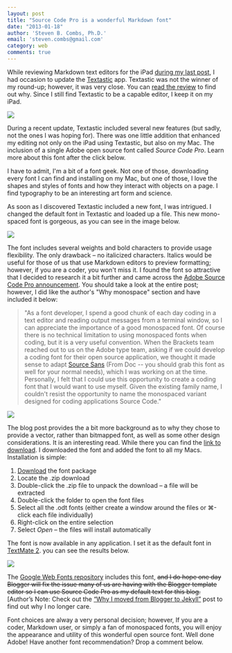 ```yaml
---
layout: post
title: "Source Code Pro is a wonderful Markdown font"
date: "2013-01-18"
author: 'Steven B. Combs, Ph.D.'
email: 'steven.combs@gmail.com'
category: web
comments: true
---
```


While reviewing Markdown text editors for the iPad [during my last post][2], I had occasion to update the [Textastic](https://itunes.apple.com/us/app/textastic-code-editor-for/id383577124?mt=8&uo=4&at=10l9vL) app. Textastic was not the winner of my round-up; however, it was very close. You can [read the review][2] to find out why. Since I still find Textastic to be a capable editor, I keep it on my iPad.

![][1]

During a recent update, Textastic included several new features (but sadly, not the ones I was hoping for). There was one little addition that enhanced my editing not only on the iPad using Textastic, but also on my Mac. The inclusion of a single Adobe open source font called _Source Code Pro_. Learn more about this font after the click below.

I have to admit, I'm a bit of a font geek. Not one of those, downloading every font I can find and installing on my Mac, but one of those, I love the shapes and styles of fonts and how they interact with objects on a page. I find typography to be an interesting art form and science.

As soon as I discovered Textastic included a new font, I was intrigued. I changed the default font in Textastic and loaded up a file. This new mono-spaced font is gorgeous, as you can see in the image below.

![][3]

The font includes several weights and bold characters to provide usage flexibility. The only drawback – no italicized characters. Italics would be useful for those of us that use Markdown editors to preview formatting; however, if you are a coder, you won't miss it. I found the font so attractive that I decided to research it a bit further and came across the [Adobe Source Code Pro announcement][4]. You should take a look at the entire post; however, I did like the author's "Why monospace" section and have included it below:

> "As a font developer, I spend a good chunk of each day coding in a text editor and reading output messages from a terminal window, so I can appreciate the importance of a good monospaced font. Of course there is no technical limitation to using monospaced fonts when coding, but it is a very useful convention. When the Brackets team reached out to us on the Adobe type team, asking if we could develop a coding font for their open source application, we thought it made sense to adapt [Source Sans][5] (From Doc -- you should grab this font as well for your normal needs), which I was working on at the time. Personally, I felt that I could use this opportunity to create a coding font that I would want to use myself. Given the existing family name, I couldn't resist the opportunity to name the monospaced variant designed for coding applications Source Code."

![][6]

The blog post provides the a bit more background as to why they chose to provide a vector, rather than bitmapped font, as well as some other design considerations. It is an interesting read. While there you can find the [link to download][7]. I downloaded the font and added the font to all my Macs. Installation is simple:

1. [Download][7] the font package
2. Locate the .zip download
3. Double-click the .zip file to unpack the download  – a file will be extracted
4. Double-click the folder to open the font files
5. Select all the .odt fonts (either create a window around the files or ⌘-click each file individually)
6. Right-click on the entire selection
7. Select _Open_ – the files will install automatically

The font is now available in any application. I set it as the default font in [TextMate 2](http://macromates.com/download). you can see the results below.

![][8]

The [Google Web Fonts repository][9] includes this font, ~~and I do hope one day Blogger will fix the issue many of us are having with the Blogger template editor so I can use Source Code Pro as my default text for this blog.~~ [Author’s Note: Check out the [“Why I moved from Blogger to Jekyll”](http://www.stevencombs.com/web/2014/06/13/why-i-moved-from-blogger-to-jekyll.html) post to find out why I no longer care.

Font choices are alway a very personal decision; however, If you are a coder, Markdown user, or simply a fan of monospaced fonts, you will enjoy the appearance and utility of this wonderful open source font. Well done Adobe! Have another font recommendation? Drop a comment below.

[1]: http://3.bp.blogspot.com/-Ahuwpdq25N4/UPmh40U933I/AAAAAAABFw4/kwQfG4MLrzI/s200/Source+Code+Pro+Font.png
[2]: http://www.stevencombs.com/apple/2013/01/15/ive-found-my-ipad-markdown-editor.html
[3]: http://1.bp.blogspot.com/-utNtxP8tcoo/UPmjL_4bI1I/AAAAAAABFxI/Din5AxUBI1M/s640/Textastic+Screenshot+Source+Code+Pro.PNG
[4]: https://blogs.adobe.com/typblography/2012/09/source-code-pro.html
[5]: http://blogs.adobe.com/typblography/2012/08/source-sans-pro.html
[6]: http://4.bp.blogspot.com/-nVNqvF7quq0/UPmmJx92kYI/AAAAAAABFxc/aBLynTFxDSI/s400/Source+Code+Pro.png
[7]: http://sourceforge.net/projects/sourcecodepro.adobe/
[8]: http://2.bp.blogspot.com/-KlUBOnVUg-0/UPmmRcbi4xI/AAAAAAABFxk/EER_IQlqHo0/s640/TextMate2.png
[9]: http://www.google.com/webfonts
